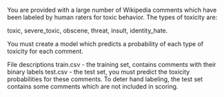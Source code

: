 You are provided with a large number of Wikipedia comments which have been labeled by human raters for toxic behavior. The types of toxicity are:

toxic,
severe_toxic,
obscene,
threat,
insult,
identity_hate.


You must create a model which predicts a probability of each type of toxicity for each comment.

File descriptions
train.csv - the training set, contains comments with their binary labels
test.csv - the test set, you must predict the toxicity probabilities for these comments. To deter hand labeling, the test set contains some comments which are not included in scoring.
